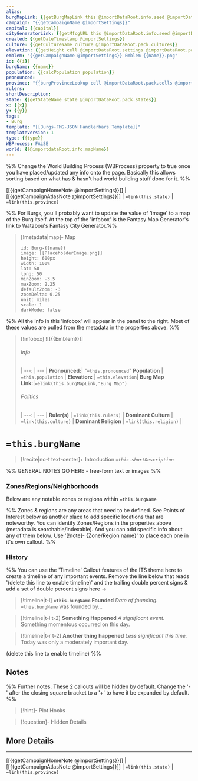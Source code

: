 ```yaml
---
alias:
burgMapLink: {{getBurgMapLink this @importDataRoot.info.seed @importDataRoot.pack.cells @importDataRoot.settings @importDataRoot.grid}}
campaign: "{{getCampaignName @importSettings}}"
capital: {{capital}}
cityGeneratorLink: {{getMfcgURL this @importDataRoot.info.seed @importDataRoot.pack.cells @importDataRoot.settings}}
created: {{getDateTimestamp @importSettings}}
culture: {{getCultureName culture @importDataRoot.pack.cultures}}
elevation: {{getHeight cell @importDataRoot.settings @importDataRoot.pack.cells}}
emblem: "{{getCampaignName @importSettings}} Emblem {{name}}.png"
id: {{i}}
burgName: {{name}}
population: {{calcPopulation population}}
pronounced: 
province: "{{burgProvinceLookup cell @importDataRoot.pack.cells @importDataRoot.pack.provinces}}"
rulers: 
shortDescription: 
state: {{getStateName state @importDataRoot.pack.states}}
x: {{x}}
y: {{y}}
tags:
- Burg
template: "[[Burgs-FMG-JSON Handlerbars Template]]"
templateVersion: 1
type: {{type}}
WBProcess: FALSE
world: {{@importdataRoot.info.mapName}}
---
```


%% Change the World Building Process (WBProcess) property to true once you have placed/updated any info onto the page. Basically this allows sorting based on what has & hasn't had world building stuff done for it. %%

[[{{getCampaignHomeNote @importSettings}}]] | [[{{getCampaignAtlasNote @importSettings}}]] | `=link(this.state)` | `=link(this.province)`

%% For Burgs, you'll probably want to update the value of 'image' to a map of the Burg itself. At the top of the 'infobox' is the Fantasy Map Generator's link to Watabou's Fantasy City Generator.%% 
> [!metadata|map]- Map
> ```leaflet
> id: Burg-{{name}}
> image: [[PlaceholderImage.png]]
> height: 600px
> width: 100%
> lat: 50
> long: 50
> minZoom: -3.5
> maxZoom: 2.25
> defaultZoom: -3
> zoomDelta: 0.25
> unit: miles
> scale: 1
> darkMode: false
> ```

%% All the info in this 'infobox' will appear in the panel to the right. Most of these values are pulled from the metadata in the properties above. %%

> [!infobox]
> ![[{{Emblem}}]]
> ###### Info
>  |
>  ---: | --- |
>  **Pronounced:**| "`=this.pronounced`"
> **Population** | `=this.population` |
>  **Elevation:** | `=this.elevation`|
>  **Burg Map Link:**|`=elink(this.burgMapLink,"Burg Map")`
>  
> ###### Politics
>  |
> ---: | --- |
> **Ruler(s)** | `=link(this.rulers)` |
>**Dominant Culture** | `=link(this.culture)` |
> **Dominant Religion** | `=link(this.religion)` |
>

# **`=this.burgName`**
 
> [!recite|no-t text-center]+ Introduction
> *`=this.shortDescription`*

%% GENERAL NOTES GO HERE - free-form text or images %%

### Zones/Regions/Neighborhoods
Below are any notable zones or regions within `=this.burgName`

%% Zones & regions are any areas that need to be defined. See Points of Interest below as another place to add specific locations that are noteworthy. You can identify Zones/Regions in the properties above (metadata is searchable/indexable). And you can add specific info about any of them below. Use '[!note]- {Zone/Region name}' to place each one in it's own callout. %%

### History

%% You can use the 'Timeline' Callout features of the ITS theme here to create a timeline of any important events. Remove the line below that reads '(delete this line to enable timeline)' and the trailing double percent signs & add a set of double percent signs here ->

> [!timeline|t-l] **`=this.burgName` Founded** _Date of founding._
> `=this.burgName` was founded by...

> [!timeline|t-l t-2] **Something Happened** *A significant event.*
> Something momentous occurred on this day.

> [!timeline|t-r t-2] **Another thing happened** *Less significant this time.*
> Today was only a moderately important day.

(delete this line to enable timeline) %%

## Notes

%% Further notes. These 2 callouts will be hidden by default. Change the '-' after the closing square bracket to a '+' to have it be expanded by default. %%

> [!hint]- Plot Hooks
>

> [!question]- Hidden Details
> 

## More Details

---

[[{{getCampaignHomeNote @importSettings}}]] | [[{{getCampaignAtlasNote @importSettings}}]] | `=link(this.state)` | `=link(this.province)`
